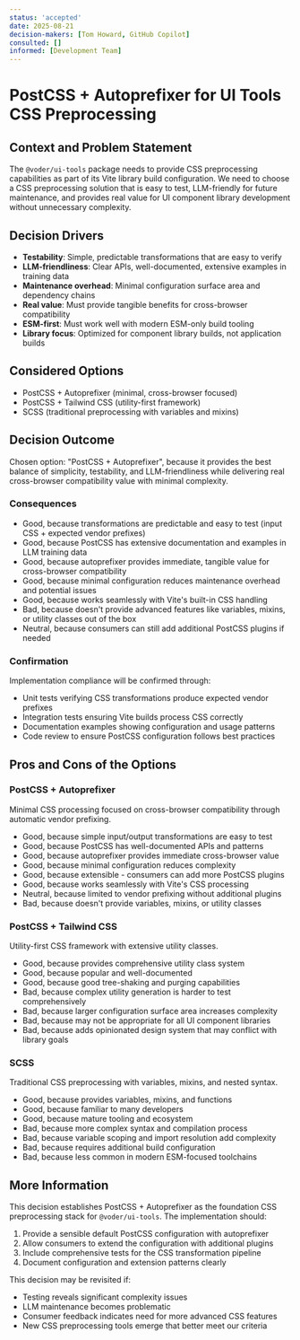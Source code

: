 ```yaml
---
status: 'accepted'
date: 2025-08-21
decision-makers: [Tom Howard, GitHub Copilot]
consulted: []
informed: [Development Team]
---
```


# PostCSS + Autoprefixer for UI Tools CSS Preprocessing

## Context and Problem Statement

The `@voder/ui-tools` package needs to provide CSS preprocessing capabilities as part of its Vite library build configuration. We need to choose a CSS preprocessing solution that is easy to test, LLM-friendly for future maintenance, and provides real value for UI component library development without unnecessary complexity.

## Decision Drivers

- **Testability**: Simple, predictable transformations that are easy to verify
- **LLM-friendliness**: Clear APIs, well-documented, extensive examples in training data
- **Maintenance overhead**: Minimal configuration surface area and dependency chains
- **Real value**: Must provide tangible benefits for cross-browser compatibility
- **ESM-first**: Must work well with modern ESM-only build tooling
- **Library focus**: Optimized for component library builds, not application builds

## Considered Options

- PostCSS + Autoprefixer (minimal, cross-browser focused)
- PostCSS + Tailwind CSS (utility-first framework)
- SCSS (traditional preprocessing with variables and mixins)

## Decision Outcome

Chosen option: "PostCSS + Autoprefixer", because it provides the best balance of simplicity, testability, and LLM-friendliness while delivering real cross-browser compatibility value with minimal complexity.

### Consequences

- Good, because transformations are predictable and easy to test (input CSS + expected vendor prefixes)
- Good, because PostCSS has extensive documentation and examples in LLM training data
- Good, because autoprefixer provides immediate, tangible value for cross-browser compatibility
- Good, because minimal configuration reduces maintenance overhead and potential issues
- Good, because works seamlessly with Vite's built-in CSS handling
- Bad, because doesn't provide advanced features like variables, mixins, or utility classes out of the box
- Neutral, because consumers can still add additional PostCSS plugins if needed

### Confirmation

Implementation compliance will be confirmed through:
- Unit tests verifying CSS transformations produce expected vendor prefixes
- Integration tests ensuring Vite builds process CSS correctly
- Documentation examples showing configuration and usage patterns
- Code review to ensure PostCSS configuration follows best practices

## Pros and Cons of the Options

### PostCSS + Autoprefixer

Minimal CSS processing focused on cross-browser compatibility through automatic vendor prefixing.

- Good, because simple input/output transformations are easy to test
- Good, because PostCSS has well-documented APIs and patterns
- Good, because autoprefixer provides immediate cross-browser value
- Good, because minimal configuration reduces complexity
- Good, because extensible - consumers can add more PostCSS plugins
- Good, because works seamlessly with Vite's CSS processing
- Neutral, because limited to vendor prefixing without additional plugins
- Bad, because doesn't provide variables, mixins, or utility classes

### PostCSS + Tailwind CSS

Utility-first CSS framework with extensive utility classes.

- Good, because provides comprehensive utility class system
- Good, because popular and well-documented
- Good, because good tree-shaking and purging capabilities
- Bad, because complex utility generation is harder to test comprehensively
- Bad, because larger configuration surface area increases complexity
- Bad, because may not be appropriate for all UI component libraries
- Bad, because adds opinionated design system that may conflict with library goals

### SCSS

Traditional CSS preprocessing with variables, mixins, and nested syntax.

- Good, because provides variables, mixins, and functions
- Good, because familiar to many developers
- Good, because mature tooling and ecosystem
- Bad, because more complex syntax and compilation process
- Bad, because variable scoping and import resolution add complexity
- Bad, because requires additional build configuration
- Bad, because less common in modern ESM-focused toolchains

## More Information

This decision establishes PostCSS + Autoprefixer as the foundation CSS preprocessing stack for `@voder/ui-tools`. The implementation should:

1. Provide a sensible default PostCSS configuration with autoprefixer
2. Allow consumers to extend the configuration with additional plugins
3. Include comprehensive tests for the CSS transformation pipeline
4. Document configuration and extension patterns clearly

This decision may be revisited if:
- Testing reveals significant complexity issues
- LLM maintenance becomes problematic
- Consumer feedback indicates need for more advanced CSS features
- New CSS preprocessing tools emerge that better meet our criteria
